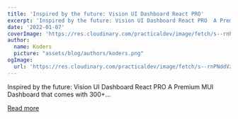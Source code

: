 ```yaml
---
title: 'Inspired by the future: Vision UI Dashboard React PRO'
excerpt: 'Inspired by the future: Vision UI Dashboard React PRO  A Premium MUI Dashboard that comes with 300+...'
date: '2022-01-07'
coverImage: 'https://res.cloudinary.com/practicaldev/image/fetch/s--rnPNddVz--/c_imagga_scale,f_auto,fl_progressive,h_420,q_auto,w_1000/https://dev-to-uploads.s3.amazonaws.com/uploads/articles/5fr7de8we8ual4b93oya.png'
author:
  name: Koders
  picture: "assets/blog/authors/koders.png"
ogImage:
  url: 'https://res.cloudinary.com/practicaldev/image/fetch/s--rnPNddVz--/c_imagga_scale,f_auto,fl_progressive,h_420,q_auto,w_1000/https://dev-to-uploads.s3.amazonaws.com/uploads/articles/5fr7de8we8ual4b93oya.png'
---
```


Inspired by the future: Vision UI Dashboard React PRO  A Premium MUI Dashboard that comes with 300+...

[Read more](https://dev.to/fredy/inspired-by-the-future-vision-ui-dashboard-react-pro-5ei0)
